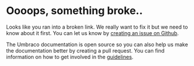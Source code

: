 # Oooops, something broke..
Looks like you ran into a broken link. We really want to fix it but we need to know about it first. You can let us know by [creating an issue on Github](https://github.com/umbraco/Umbraco4Docs/issues).

The Umbraco documentation is open source so you can also help us make the documentation better by creating a pull request. You can find information on how to get involved in the [guidelines](https://github.com/umbraco/UmbracoDocs).
